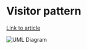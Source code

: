 # Visitor pattern

[Link to article](http://www.growingwiththeweb.com/2014/01/the-visitor-design-pattern.html)

![UML Diagram](http://www.growingwiththeweb.com/images/2014/01/06/visitor-uml.svg)
